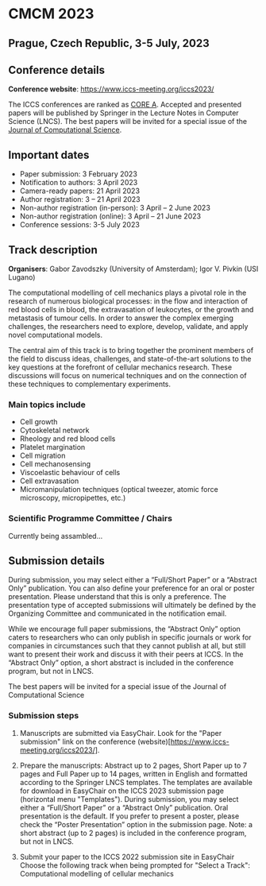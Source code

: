 # CMCM 2023

## Prague, Czech Republic, 3-5 July, 2023 

## Conference details
**Conference website**: https://www.iccs-meeting.org/iccs2023/

The ICCS conferences are ranked as [CORE A](http://portal.core.edu.au/conf-ranks/). Accepted and presented papers will be published by Springer in the Lecture Notes in Computer Science (LNCS). The best papers will be invited for a special issue of the [Journal of Computational Science](https://www.sciencedirect.com/journal/journal-of-computational-science).

## Important dates
- Paper submission: 3 February 2023
- Notification to authors: 3 April 2023
- Camera-ready papers: 21 April 2023
- Author registration: 3 – 21 April 2023
- Non-author registration (in-person): 3 April – 2 June 2023
- Non-author registration (online): 3 April – 21 June 2023
- Conference sessions: 3-5 July 2023

## Track description

**Organisers**: Gabor Zavodszky (University of Amsterdam); Igor V. Pivkin (USI Lugano)

The computational modelling of cell mechanics plays a pivotal role in the research of numerous biological processes: in the flow and interaction of red blood cells in blood, the extravasation of leukocytes, or the growth and metastasis of tumour cells. 
In order to answer the complex emerging challenges, the researchers need to explore, develop, validate, and apply novel computational models.

The central aim of this track is to bring together the prominent members of the field to discuss ideas, challenges, and state-of-the-art solutions to the key questions at the forefront of cellular mechanics research. These discussions will focus on numerical techniques and on the connection of these techniques to complementary experiments.

### Main topics include

- Cell growth
- Cytoskeletal network
- Rheology and red blood cells
- Platelet margination
- Cell migration
- Cell mechanosensing
- Viscoelastic behaviour of cells
- Cell extravasation
- Micromanipulation techniques (optical tweezer, atomic force microscopy, micropipettes, etc.)

### Scientific Programme Committee / Chairs
Currently being assambled...

## Submission details

During submission, you may select either a “Full/Short Paper” or a “Abstract Only” publication. You can also define your preference for an oral or poster presentation. Please understand that this is only a preference. The presentation type of accepted submissions will ultimately be defined by the Organizing Committee and communicated in the notification email.

While we encourage full paper submissions, the “Abstract Only” option caters to researchers who can only publish in specific journals or work for companies in circumstances such that they cannot publish at all, but still want to present their work and discuss it with their peers at ICCS. In the “Abstract Only” option, a short abstract is included in the conference program, but not in LNCS.

The best papers will be invited for a special issue of the Journal of Computational Science

### Submission steps

1. Manuscripts are submitted via EasyChair. Look for the "Paper submission" link on the conference (website)[https://www.iccs-meeting.org/iccs2023/].

2. Prepare the manuscripts: Abstract up to 2 pages, Short Paper up to 7 pages and Full Paper up to 14 pages, written in English and formatted according to the Springer LNCS templates. The templates are available for download in EasyChair on the ICCS 2023 submission page (horizontal menu "Templates").
During submission, you may select either a “Full/Short Paper” or a “Abstract Only” publication. Oral presentation is the default. If you prefer to present a poster, please check the “Poster Presentation” option in the submission page.
Note: a short abstract (up to 2 pages) is included in the conference program, but not in LNCS.

3. Submit your paper to the ICCS 2022 submission site in EasyChair
Choose the following track when being prompted for "Select a Track": Computational modelling of cellular mechanics

